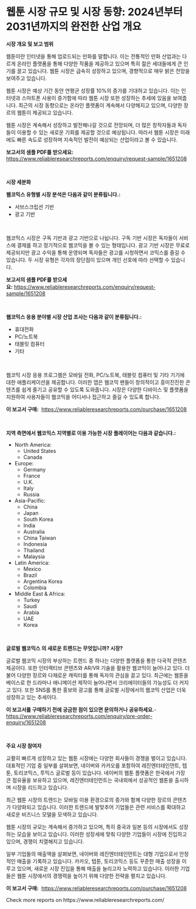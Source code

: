 <p><h1>웹툰 시장 규모 및 시장 동향: 2024년부터 2031년까지의 완전한 산업 개요</h1></p><p><strong>시장 개요 및 보고 범위</strong></p>
<p><p>웹툰이란 인터넷을 통해 업로드되는 만화를 말합니다. 이는 전통적인 만화 산업과는 다르게 온라인 플랫폼을 통해 다양한 작품을 제공하고 있으며 특히 젊은 세대들에게 큰 인기를 끌고 있습니다. 웹툰 시장은 급속히 성장하고 있으며, 경향적으로 매우 밝은 전망을 보여주고 있습니다. </p><p>웹툰 시장은 예상 기간 동안 연평균 성장률 10%의 증가를 기대하고 있습니다. 이는 인터넷과 스마트폰 사용이 증가함에 따라 웹툰 시장 또한 성장하는 추세에 있음을 보여줍니다. 최근의 시장 동향으로는 온라인 플랫폼이 계속해서 다양해지고 있으며, 다양한 장르의 웹툰이 제공되고 있습니다.</p><p>웹툰 시장은 계속해서 성장하고 발전해나갈 것으로 전망되며, 더 많은 창작자들과 독자들이 이용할 수 있는 새로운 기회를 제공할 것으로 예상됩니다. 따라서 웹툰 시장은 미래에도 빠른 속도로 성장하며 지속적인 발전이 예상되는 산업이라고 볼 수 있습니다.</p></p>
<p><strong>보고서의 샘플 PDF를 받으세요:</strong> <a href="https://www.reliableresearchreports.com/enquiry/request-sample/1651208">https://www.reliableresearchreports.com/enquiry/request-sample/1651208</a></p>
<p>&nbsp;</p>
<p><strong>시장 세분화</strong></p>
<p><strong>웹코믹스 유형별 시장 분석은 다음과 같이 분류됩니다.:</strong></p>
<p><ul><li>서브스크립션 기반</li><li>광고 기반</li></ul></p>
<p>&nbsp;</p>
<p><p>웹코믹스 시장은 구독 기반과 광고 기반으로 나뉩니다. 구독 기반 시장은 독자들이 서비스에 결제를 하고 정기적으로 웹코믹을 볼 수 있는 형태입니다. 광고 기반 시장은 무료로 제공되지만 광고 수익을 통해 운영되며 독자들은 광고를 시청하면서 코믹스를 즐길 수 있습니다. 두 시장 유형은 각자의 장단점이 있으며 개인 선호에 따라 선택할 수 있습니다.</p></p>
<p><strong>보고서의 샘플 PDF를 받으세요:</strong>&nbsp;<a href="https://www.reliableresearchreports.com/enquiry/request-sample/1651208">https://www.reliableresearchreports.com/enquiry/request-sample/1651208</a></p>
<p>&nbsp;</p>
<p><strong> 웹코믹스 응용 분야별 시장 산업 조사는 다음과 같이 분류됩니다.:</strong></p>
<p><ul><li>휴대전화</li><li>PC/노트북</li><li>태블릿 컴퓨터</li><li>기타</li></ul></p>
<p>&nbsp;</p>
<p><p>웹코믹 시장 응용 프로그램은 모바일 전화, PC/노트북, 태블릿 컴퓨터 및 기타 기기에 대한 애플리케이션을 제공합니다. 이러한 앱은 웹코믹 팬들이 창의적이고 흥미진진한 콘텐츠를 쉽게 즐기고 공유할 수 있도록 도와줍니다. 시장은 다양한 디바이스 및 플랫폼을 지원하여 사용자들이 웹코믹을 어디서나 접근하고 즐길 수 있도록 합니다.</p></p>
<p><strong>이 보고서 구매:</strong>&nbsp; <a href="https://www.reliableresearchreports.com/purchase/1651208">https://www.reliableresearchreports.com/purchase/1651208</a></p>
<p>&nbsp;</p>
<p><strong>지역 측면에서 웹코믹스 지역별로 이용 가능한 시장 플레이어는 다음과 같습니다.:</strong></p>
<p><ul>
    <li>
        North America:
        <ul>
            <li>United States</li>
            <li>Canada</li>
        </ul>
    </li>
    <li>
        Europe:
        <ul>
            <li>Germany</li>
            <li>France</li>
            <li>U.K.</li>
            <li>Italy</li>
            <li>Russia</li>
        </ul>
    </li>
    <li>
        Asia-Pacific:
        <ul>
            <li>China</li>
            <li>Japan</li>
            <li>South Korea</li>
            <li>India</li>
            <li>Australia</li>
            <li>China Taiwan</li>
            <li>Indonesia</li>
            <li>Thailand</li>
            <li>Malaysia</li>
        </ul>
    </li>
    <li>
        Latin America:
        <ul>
            <li>Mexico</li>
            <li>Brazil</li>
            <li>Argentina Korea</li>
            <li>Colombia</li>
        </ul>
    </li>
    <li>
        Middle East & Africa:
        <ul>
            <li>Turkey</li>
            <li>Saudi</li>
            <li>Arabia</li>
            <li>UAE</li>
            <li>Korea</li>
        </ul>
    </li>
    </ul></p>
<p>&nbsp;</p>
<p><strong>글로벌 웹코믹스 의 새로운 트렌드는 무엇입니까? 시장?</strong></p>
<p><p>글로벌 웹코믹 시장의 부상하는 트렌드 중 하나는 다양한 플랫폼을 통한 다국적 콘텐츠 제공이다. 또한 인터랙티브 콘텐츠와 AR/VR 기술을 활용한 웹코믹이 늘어나고 있다. 더불어 다양한 장르와 다채로운 캐릭터를 통해 독자의 관심을 끌고 있다. 최근에는 웹툰을 베이스로 한 드라마나 애니메이션 제작이 늘어나면서 크리에이터들의 가능성도 더 커지고 있다. 또한 SNS를 통한 홍보와 광고를 통해 글로벌 시장에서의 웹코믹 산업은 더욱 성장하고 있는 추세이다.</p></p>
<p><strong>이 보고서를 구매하기 전에 궁금한 점이 있으면 문의하거나 공유하세요.</strong>- <a href="https://www.reliableresearchreports.com/enquiry/pre-order-enquiry/1651208">https://www.reliableresearchreports.com/enquiry/pre-order-enquiry/1651208</a></p>
<p>&nbsp;</p>
<p><strong>주요 시장 참여자</strong></p>
<p><p>교활히 빠르게 성장하고 있는 웹툰 시장에는 다양한 회사들이 경쟁을 벌이고 있습니다. 대표적인 기업 중 일부를 살펴보면, 네이버와 카카오를 포함하여 레진엔터테인먼트, 텝툰, 토리코믹스, 투믹스 글로벌 등이 있습니다. 네이버의 웹툰 플랫폼은 한국에서 가장 큰 점유율을 보유하고 있으며, 레진엔터테인먼트는 국내외에서 성공적인 웹툰을 출시하며 시장을 리드하고 있습니다.</p><p>최근 웹툰 시장의 트렌드는 모바일 이용 환경으로의 증가와 함께 다양한 장르의 콘텐츠가 다양화되고 있습니다. 이러한 트렌드에 발맞추어 기업들은 관련 서비스를 확대하고 새로운 비즈니스 모델을 모색하고 있습니다.</p><p>웹툰 시장의 규모는 계속해서 증가하고 있으며, 특히 중국과 일본 등의 시장에서도 성장하는 모습을 보이고 있습니다. 이러한 성장세에 맞춰 다양한 기업들이 시장에 진입하고 있으며, 경쟁이 치열해지고 있습니다.</p><p>일부 기업들의 매출액을 살펴보면, 네이버와 레진엔터테인먼트는 대형 기업으로서 안정적인 매출을 기록하고 있습니다. 카카오, 텝툰, 토리코믹스 등도 꾸준한 매출 성장을 이루고 있으며, 새로운 시장 진입을 통해 매출을 늘리고자 노력하고 있습니다. 이러한 기업들은 웹툰 시장에서의 경쟁력을 높이기 위해 다양한 전략을 펼치고 있습니다.</p></p>
<p><strong>이 보고서 구매:</strong>&nbsp;&nbsp;<a href="https://www.reliableresearchreports.com/purchase/1651208">https://www.reliableresearchreports.com/purchase/1651208</a></p>
<p>Check more reports on https://www.reliableresearchreports.com/</p>
